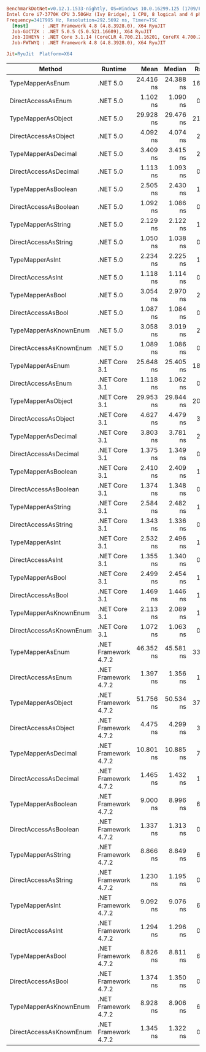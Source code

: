 ``` ini

BenchmarkDotNet=v0.12.1.1533-nightly, OS=Windows 10.0.16299.125 (1709/FallCreatorsUpdate/Redstone3)
Intel Core i7-3770K CPU 3.50GHz (Ivy Bridge), 1 CPU, 8 logical and 4 physical cores
Frequency=3417995 Hz, Resolution=292.5692 ns, Timer=TSC
  [Host]     : .NET Framework 4.8 (4.8.3928.0), X64 RyuJIT
  Job-GUCTZK : .NET 5.0.5 (5.0.521.16609), X64 RyuJIT
  Job-IOHEYN : .NET Core 3.1.14 (CoreCLR 4.700.21.16201, CoreFX 4.700.21.16208), X64 RyuJIT
  Job-FWTWYQ : .NET Framework 4.8 (4.8.3928.0), X64 RyuJIT

Jit=RyuJit  Platform=X64  

```
|                  Method |              Runtime |      Mean |    Median | Ratio | Allocated |
|------------------------ |--------------------- |----------:|----------:|------:|----------:|
|        TypeMapperAsEnum |             .NET 5.0 | 24.416 ns | 24.388 ns | 16.59 |      24 B |
|      DirectAccessAsEnum |             .NET 5.0 |  1.102 ns |  1.090 ns |  0.75 |         - |
|      TypeMapperAsObject |             .NET 5.0 | 29.928 ns | 29.476 ns | 21.66 |      48 B |
|    DirectAccessAsObject |             .NET 5.0 |  4.092 ns |  4.074 ns |  2.80 |      24 B |
|     TypeMapperAsDecimal |             .NET 5.0 |  3.409 ns |  3.415 ns |  2.32 |         - |
|   DirectAccessAsDecimal |             .NET 5.0 |  1.113 ns |  1.093 ns |  0.76 |         - |
|     TypeMapperAsBoolean |             .NET 5.0 |  2.505 ns |  2.430 ns |  1.80 |         - |
|   DirectAccessAsBoolean |             .NET 5.0 |  1.092 ns |  1.086 ns |  0.75 |         - |
|      TypeMapperAsString |             .NET 5.0 |  2.129 ns |  2.122 ns |  1.45 |         - |
|    DirectAccessAsString |             .NET 5.0 |  1.050 ns |  1.038 ns |  0.71 |         - |
|         TypeMapperAsInt |             .NET 5.0 |  2.234 ns |  2.225 ns |  1.54 |         - |
|       DirectAccessAsInt |             .NET 5.0 |  1.118 ns |  1.114 ns |  0.76 |         - |
|        TypeMapperAsBool |             .NET 5.0 |  3.054 ns |  2.970 ns |  2.19 |         - |
|      DirectAccessAsBool |             .NET 5.0 |  1.087 ns |  1.084 ns |  0.74 |         - |
|   TypeMapperAsKnownEnum |             .NET 5.0 |  3.058 ns |  3.019 ns |  2.12 |         - |
| DirectAccessAsKnownEnum |             .NET 5.0 |  1.089 ns |  1.086 ns |  0.74 |         - |
|        TypeMapperAsEnum |        .NET Core 3.1 | 25.648 ns | 25.405 ns | 18.24 |      24 B |
|      DirectAccessAsEnum |        .NET Core 3.1 |  1.118 ns |  1.062 ns |  0.81 |         - |
|      TypeMapperAsObject |        .NET Core 3.1 | 29.953 ns | 29.844 ns | 20.47 |      48 B |
|    DirectAccessAsObject |        .NET Core 3.1 |  4.627 ns |  4.479 ns |  3.38 |      24 B |
|     TypeMapperAsDecimal |        .NET Core 3.1 |  3.803 ns |  3.781 ns |  2.60 |         - |
|   DirectAccessAsDecimal |        .NET Core 3.1 |  1.375 ns |  1.349 ns |  0.93 |         - |
|     TypeMapperAsBoolean |        .NET Core 3.1 |  2.410 ns |  2.409 ns |  1.66 |         - |
|   DirectAccessAsBoolean |        .NET Core 3.1 |  1.374 ns |  1.348 ns |  0.95 |         - |
|      TypeMapperAsString |        .NET Core 3.1 |  2.584 ns |  2.482 ns |  1.85 |         - |
|    DirectAccessAsString |        .NET Core 3.1 |  1.343 ns |  1.336 ns |  0.92 |         - |
|         TypeMapperAsInt |        .NET Core 3.1 |  2.532 ns |  2.496 ns |  1.81 |         - |
|       DirectAccessAsInt |        .NET Core 3.1 |  1.355 ns |  1.340 ns |  0.93 |         - |
|        TypeMapperAsBool |        .NET Core 3.1 |  2.499 ns |  2.454 ns |  1.73 |         - |
|      DirectAccessAsBool |        .NET Core 3.1 |  1.469 ns |  1.446 ns |  1.06 |         - |
|   TypeMapperAsKnownEnum |        .NET Core 3.1 |  2.113 ns |  2.089 ns |  1.44 |         - |
| DirectAccessAsKnownEnum |        .NET Core 3.1 |  1.072 ns |  1.063 ns |  0.74 |         - |
|        TypeMapperAsEnum | .NET Framework 4.7.2 | 46.352 ns | 45.581 ns | 33.04 |      24 B |
|      DirectAccessAsEnum | .NET Framework 4.7.2 |  1.397 ns |  1.356 ns |  1.00 |         - |
|      TypeMapperAsObject | .NET Framework 4.7.2 | 51.756 ns | 50.534 ns | 37.72 |      48 B |
|    DirectAccessAsObject | .NET Framework 4.7.2 |  4.475 ns |  4.299 ns |  3.35 |      24 B |
|     TypeMapperAsDecimal | .NET Framework 4.7.2 | 10.801 ns | 10.885 ns |  7.81 |         - |
|   DirectAccessAsDecimal | .NET Framework 4.7.2 |  1.465 ns |  1.432 ns |  1.02 |         - |
|     TypeMapperAsBoolean | .NET Framework 4.7.2 |  9.000 ns |  8.996 ns |  6.15 |         - |
|   DirectAccessAsBoolean | .NET Framework 4.7.2 |  1.337 ns |  1.313 ns |  0.92 |         - |
|      TypeMapperAsString | .NET Framework 4.7.2 |  8.866 ns |  8.849 ns |  6.12 |         - |
|    DirectAccessAsString | .NET Framework 4.7.2 |  1.230 ns |  1.195 ns |  0.84 |         - |
|         TypeMapperAsInt | .NET Framework 4.7.2 |  9.092 ns |  9.076 ns |  6.25 |         - |
|       DirectAccessAsInt | .NET Framework 4.7.2 |  1.294 ns |  1.296 ns |  0.88 |         - |
|        TypeMapperAsBool | .NET Framework 4.7.2 |  8.826 ns |  8.811 ns |  6.07 |         - |
|      DirectAccessAsBool | .NET Framework 4.7.2 |  1.374 ns |  1.350 ns |  0.95 |         - |
|   TypeMapperAsKnownEnum | .NET Framework 4.7.2 |  8.928 ns |  8.906 ns |  6.10 |         - |
| DirectAccessAsKnownEnum | .NET Framework 4.7.2 |  1.345 ns |  1.322 ns |  0.92 |         - |
